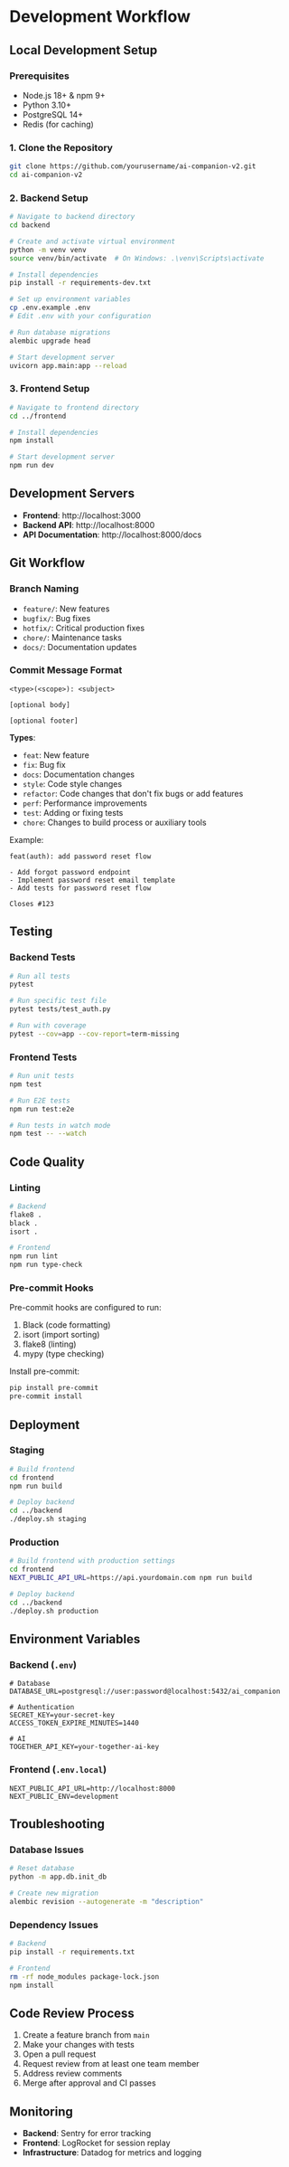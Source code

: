 # Development Workflow

## Local Development Setup

### Prerequisites
- Node.js 18+ & npm 9+
- Python 3.10+
- PostgreSQL 14+
- Redis (for caching)

### 1. Clone the Repository
```bash
git clone https://github.com/yourusername/ai-companion-v2.git
cd ai-companion-v2
```

### 2. Backend Setup
```bash
# Navigate to backend directory
cd backend

# Create and activate virtual environment
python -m venv venv
source venv/bin/activate  # On Windows: .\venv\Scripts\activate

# Install dependencies
pip install -r requirements-dev.txt

# Set up environment variables
cp .env.example .env
# Edit .env with your configuration

# Run database migrations
alembic upgrade head

# Start development server
uvicorn app.main:app --reload
```

### 3. Frontend Setup
```bash
# Navigate to frontend directory
cd ../frontend

# Install dependencies
npm install

# Start development server
npm run dev
```

## Development Servers
- **Frontend**: http://localhost:3000
- **Backend API**: http://localhost:8000
- **API Documentation**: http://localhost:8000/docs

## Git Workflow

### Branch Naming
- `feature/`: New features
- `bugfix/`: Bug fixes
- `hotfix/`: Critical production fixes
- `chore/`: Maintenance tasks
- `docs/`: Documentation updates

### Commit Message Format
```
<type>(<scope>): <subject>

[optional body]

[optional footer]
```

**Types**:
- `feat`: New feature
- `fix`: Bug fix
- `docs`: Documentation changes
- `style`: Code style changes
- `refactor`: Code changes that don't fix bugs or add features
- `perf`: Performance improvements
- `test`: Adding or fixing tests
- `chore`: Changes to build process or auxiliary tools

Example:
```
feat(auth): add password reset flow

- Add forgot password endpoint
- Implement password reset email template
- Add tests for password reset flow

Closes #123
```

## Testing

### Backend Tests
```bash
# Run all tests
pytest

# Run specific test file
pytest tests/test_auth.py

# Run with coverage
pytest --cov=app --cov-report=term-missing
```

### Frontend Tests
```bash
# Run unit tests
npm test

# Run E2E tests
npm run test:e2e

# Run tests in watch mode
npm test -- --watch
```

## Code Quality

### Linting
```bash
# Backend
flake8 .
black .
isort .

# Frontend
npm run lint
npm run type-check
```

### Pre-commit Hooks
Pre-commit hooks are configured to run:
1. Black (code formatting)
2. isort (import sorting)
3. flake8 (linting)
4. mypy (type checking)

Install pre-commit:
```bash
pip install pre-commit
pre-commit install
```

## Deployment

### Staging
```bash
# Build frontend
cd frontend
npm run build

# Deploy backend
cd ../backend
./deploy.sh staging
```

### Production
```bash
# Build frontend with production settings
cd frontend
NEXT_PUBLIC_API_URL=https://api.yourdomain.com npm run build

# Deploy backend
cd ../backend
./deploy.sh production
```

## Environment Variables

### Backend (`.env`)
```
# Database
DATABASE_URL=postgresql://user:password@localhost:5432/ai_companion

# Authentication
SECRET_KEY=your-secret-key
ACCESS_TOKEN_EXPIRE_MINUTES=1440

# AI
TOGETHER_API_KEY=your-together-ai-key
```

### Frontend (`.env.local`)
```
NEXT_PUBLIC_API_URL=http://localhost:8000
NEXT_PUBLIC_ENV=development
```

## Troubleshooting

### Database Issues
```bash
# Reset database
python -m app.db.init_db

# Create new migration
alembic revision --autogenerate -m "description"
```

### Dependency Issues
```bash
# Backend
pip install -r requirements.txt

# Frontend
rm -rf node_modules package-lock.json
npm install
```

## Code Review Process
1. Create a feature branch from `main`
2. Make your changes with tests
3. Open a pull request
4. Request review from at least one team member
5. Address review comments
6. Merge after approval and CI passes

## Monitoring
- **Backend**: Sentry for error tracking
- **Frontend**: LogRocket for session replay
- **Infrastructure**: Datadog for metrics and logging
